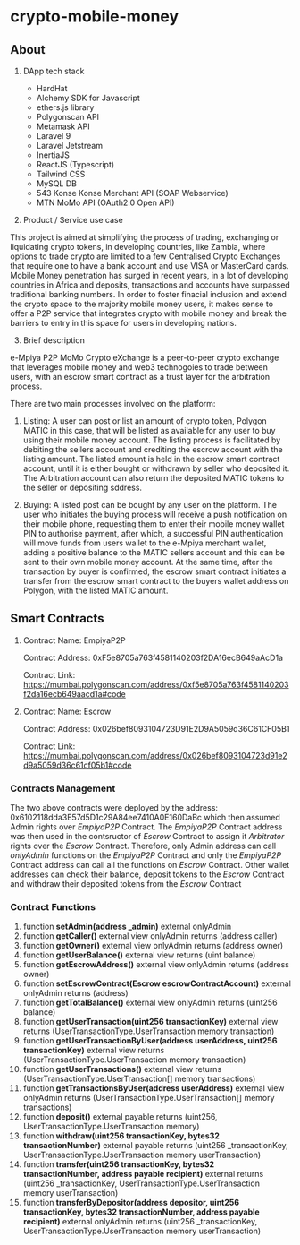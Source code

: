 # crypto-mobile-money

## About 

1.  DApp tech stack
    * HardHat
    * Alchemy SDK for Javascript
    * ethers.js library
    * Polygonscan API
    * Metamask API
    * Laravel 9
    * Laravel Jetstream
    * InertiaJS
    * ReactJS (Typescript)
    * Tailwind CSS
    * MySQL DB
    * 543 Konse Konse Merchant API (SOAP Webservice)
    * MTN MoMo API (OAuth2.0 Open API)

2. Product / Service use case

This project is aimed at simplifying the process of trading, exchanging or liquidating crypto tokens, in developing countries, like Zambia, where options to trade crypto are limited to a few Centralised Crypto Exchanges that require one to have a bank account and use VISA or MasterCard cards. Mobile Money penetration has surged in recent years, in a lot of developing countries in Africa and deposits, transactions and accounts have surpassed traditional banking numbers. In order to foster finacial inclusion and extend the crypto space to the majority mobile money users, it makes sense to offer a P2P service that integrates crypto with mobile money and break the barriers to entry in this space for users in developing nations.

3. Brief description

e-Mpiya P2P MoMo Crypto eXchange is a peer-to-peer crypto exchange that leverages mobile money and web3 technogoies to trade between users, with an escrow smart contract as a trust layer for the arbitration process.

There are two main processes involved on the platform:
1. Listing: A user can post or list an amount of crypto token, Polygon MATIC in this case, that will be listed as available for any user to buy using their mobile money account. The listing process is facilitated by debiting the sellers account and crediting the escrow account with the listing amount. The listed amount is held in the escrow smart contract account, until it is either bought or withdrawn by seller who deposited it. The Arbitration account can also return the deposited MATIC tokens to the seller or depositing sddress.

2. Buying: A listed post can be bought by any user on the platform. The user who initiates the buying process will receive a push notification on their mobile phone, requesting them to enter their mobile money wallet PIN to authorise payment, after which, a successful PIN authentication will move funds from users wallet to the e-Mpiya merchant wallet, adding a positive balance to the MATIC sellers account and this can be sent to their own mobile money account. At the same time, after the transaction by buyer is confirmed, the escrow smart contract initiates a transfer from the escrow smart contract to the buyers wallet address on Polygon, with the listed MATIC amount.

## Smart Contracts

1.  Contract Name:    EmpiyaP2P

    Contract Address: 0xF5e8705a763f4581140203f2DA16ecB649aAcD1a

    Contract Link:    https://mumbai.polygonscan.com/address/0xf5e8705a763f4581140203f2da16ecb649aacd1a#code

2.  Contract Name:    Escrow

    Contract Address: 0x026bef8093104723D91E2D9A5059d36C61CF05B1

    Contract Link:    https://mumbai.polygonscan.com/address/0x026bef8093104723d91e2d9a5059d36c61cf05b1#code

### Contracts Management

The two above contracts were deployed by the address: 0x6102118dda3E57d5D1c29A84ee7410A0E160DaBc which then assumed Admin rights over *EmpiyaP2P* Contract. The *EmpiyaP2P* Contract address was then used in the contsructor of *Escrow* Contract to assign it *Arbitrator* rights over the *Escrow* Contract. Therefore, only Admin address can call *onlyAdmin* functions on the *EmpiyaP2P* Contract and only the *EmpiyaP2P* Contract address can call all the functions on *Escrow* Contract. Other wallet addresses can check their balance, deposit tokens to the *Escrow* Contract and withdraw their deposited tokens from the *Escrow* Contract

### Contract Functions

01. function **setAdmin(address _admin)** external onlyAdmin
02. function **getCaller()** external view onlyAdmin returns (address caller)
03. function **getOwner()** external view onlyAdmin returns (address owner)
04. function **getUserBalance()** external view returns (uint balance)
05. function **getEscrowAddress()** external view onlyAdmin returns (address owner)
06. function **setEscrowContract(Escrow escrowContractAccount)** external onlyAdmin returns (address)
07. function **getTotalBalance()** external view onlyAdmin returns (uint256 balance)
08. function **getUserTransaction(uint256 transactionKey)** external view returns (UserTransactionType.UserTransaction memory transaction)
09. function **getUserTransactionByUser(address userAddress, uint256 transactionKey)** external view returns (UserTransactionType.UserTransaction memory transaction)
10. function **getUserTransactions()** external view returns (UserTransactionType.UserTransaction[] memory transactions)
11. function **getTransactionsByUser(address userAddress)** external view onlyAdmin returns (UserTransactionType.UserTransaction[] memory transactions)
12. function **deposit()** external payable returns (uint256, UserTransactionType.UserTransaction memory)
13. function **withdraw(uint256 transactionKey, bytes32 transactionNumber)** external payable returns (uint256 _transactionKey, UserTransactionType.UserTransaction memory userTransaction)
14. function **transfer(uint256 transactionKey, bytes32 transactionNumber, address payable recipient)** external returns (uint256 _transactionKey, UserTransactionType.UserTransaction memory userTransaction)
15. function **transferByDepositor(address depositor, uint256 transactionKey, bytes32 transactionNumber, address payable recipient)** external onlyAdmin returns (uint256 _transactionKey, UserTransactionType.UserTransaction memory userTransaction)
